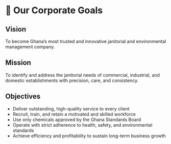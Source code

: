 # 🎯 Our Corporate Goals

## Vision  
To become Ghana’s most trusted and innovative janitorial and environmental management company.

## Mission  
To identify and address the janitorial needs of commercial, industrial, and domestic establishments with precision, care, and consistency.

## Objectives  
- Deliver outstanding, high-quality service to every client  
- Recruit, train, and retain a motivated and skilled workforce  
- Use only chemicals approved by the Ghana Standards Board  
- Operate with strict adherence to health, safety, and environmental standards  
- Achieve efficiency and profitability to sustain long-term business growth
